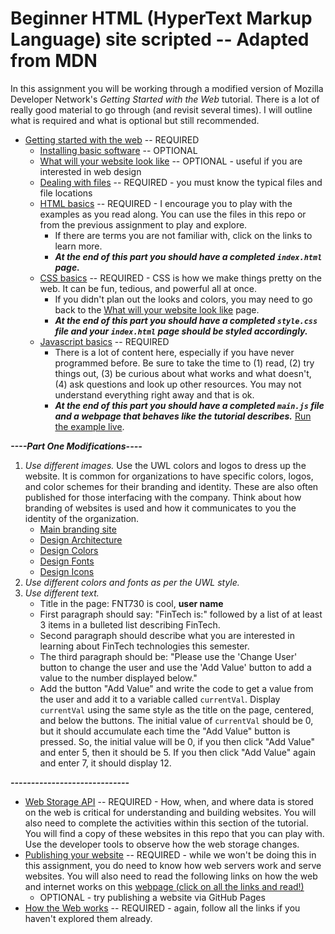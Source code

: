 # Beginner HTML (HyperText Markup Language) site scripted -- Adapted from MDN

In this assignment you will be working through a modified version of Mozilla Developer Network's *Getting Started with the Web* tutorial. There is a lot of really good material to go through (and revisit several times). I will outline what is required and what is optional but still recommended.

* [Getting started with the web](https://developer.mozilla.org/en-US/docs/Learn/Getting_started_with_the_web) -- REQUIRED
  * [Installing basic software](https://developer.mozilla.org/en-US/docs/Learn/Getting_started_with_the_web/Installing_basic_software) -- OPTIONAL
  * [What will your website look like](https://developer.mozilla.org/en-US/docs/Learn/Getting_started_with_the_web/What_will_your_website_look_like) -- OPTIONAL - useful if you are interested in web design
  * [Dealing with files](https://developer.mozilla.org/en-US/docs/Learn/Getting_started_with_the_web/Dealing_with_files) -- REQUIRED - you must know the typical files and file locations
  * [HTML basics](https://developer.mozilla.org/en-US/docs/Learn/Getting_started_with_the_web/HTML_basics) -- REQUIRED - I encourage you to play with the examples as you read along. You can use the files in this repo or from the previous assignment to play and explore.
    * If there are terms you are not familiar with, click on the links to learn more.
    * ***At the end of this part you should have a completed `index.html` page.***
  * [CSS basics](https://developer.mozilla.org/en-US/docs/Learn/Getting_started_with_the_web/CSS_basics) -- REQUIRED - CSS is how we make things pretty on the web. It can be fun, tedious, and powerful all at once.
    * If you didn't plan out the looks and colors, you may need to go back to the [What will your website look like](https://developer.mozilla.org/en-US/docs/Learn/Getting_started_with_the_web/What_will_your_website_look_like) page.
    * ***At the end of this part you should have a completed `style.css` file and your `index.html` page should be styled accordingly.***
  * [Javascript basics](https://developer.mozilla.org/en-US/docs/Learn/Getting_started_with_the_web/JavaScript_basics) -- REQUIRED
    * There is a lot of content here, especially if you have never programmed before. Be sure to take the time to (1) read, (2) try things out, (3) be curious about what works and what doesn't, (4) ask questions and look up other resources. You may not understand everything right away and that is ok.
    * ***At the end of this part you should have a completed `main.js` file and a webpage that behaves like the tutorial describes.***
      [Run the example live](https://mdn.github.io/beginner-html-site-scripted/).

***----Part One Modifications----***
1. *Use different images.* Use the UWL colors and logos to dress up the website. It is common for organizations to have specific colors, logos, and color schemes for their branding and identity. These are also often published for those interfacing with the company. Think about how branding of websites is used and how it communicates to you the identity of the organization.
    * [Main branding site](https://www.uwlax.edu/brand/)
    * [Design Architecture](https://www.uwlax.edu/brand/guides/design/architecture/)
    * [Design Colors](https://www.uwlax.edu/brand/guides/design/colors/)
    * [Design Fonts](https://www.uwlax.edu/brand/guides/design/fonts/)
    * [Design Icons](https://www.uwlax.edu/brand/guides/design/icons/)
2. *Use different colors and fonts as per the UWL style.*
3. *Use different text.*
    * Title in the page: FNT730 is cool, **user name**
    * First paragraph should say: "FinTech is:" followed by a list of at least 3 items in a bulleted list describing FinTech.
    * Second paragraph should describe what you are interested in learning about FinTech technologies this semester.
    * The third paragraph should be: "Please use the 'Change User' button to change the user and use the 'Add Value' button to add a value to the number displayed below."
    * Add the button "Add Value" and write the code to get a value from the user and add it to a variable called `currentVal`. Display `currentVal` using the same style as the title on the page, centered, and below the buttons. The initial value of `currentVal` should be 0, but it should accumulate each time the "Add Value" button is pressed. So, the initial value will be 0, if you then click "Add Value" and enter 5, then it should be 5. If you then click "Add Value" again and enter 7, it should display 12.  

***-----------------------------***


* [Web Storage API](https://developer.mozilla.org/en-US/docs/Web/API/Web_Storage_API) -- REQUIRED - How, when, and where data is stored on the web is critical for understanding and building websites. You will also need to complete the activities within this section of the tutorial. You will find a copy of these websites in this repo that you can play with. Use the developer tools to observe how the web storage changes.
* [Publishing your website](https://developer.mozilla.org/en-US/docs/Learn/Getting_started_with_the_web/Publishing_your_website) -- REQUIRED - while we won't be doing this in this assignment, you do need to know how web servers work and serve websites. You will also need to read the following links on how the web and internet works on this [webpage (click on all the links and read!)](https://developer.mozilla.org/en-US/docs/Learn/Common_questions/Web_mechanics)
    * OPTIONAL - try publishing a website via GitHub Pages
* [How the Web works](https://developer.mozilla.org/en-US/docs/Learn/Getting_started_with_the_web/How_the_Web_works) -- REQUIRED - again, follow all the links if you haven't explored them already.
